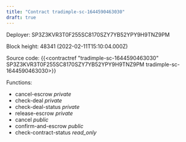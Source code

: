 ```yaml
---
title: "Contract tradimple-sc-1644590463030"
draft: true
---
```

Deployer: SP3Z3KVR3T0F255SC8170SZY7YB52YPY9H9TNZ9PM


 



Block height: 48341 (2022-02-11T15:10:04.000Z)

Source code: {{<contractref "tradimple-sc-1644590463030" SP3Z3KVR3T0F255SC8170SZY7YB52YPY9H9TNZ9PM tradimple-sc-1644590463030>}}

Functions:

* cancel-escrow _private_
* check-deal _private_
* check-deal-status _private_
* release-escrow _private_
* cancel _public_
* confirm-and-escrow _public_
* check-contract-status _read_only_
